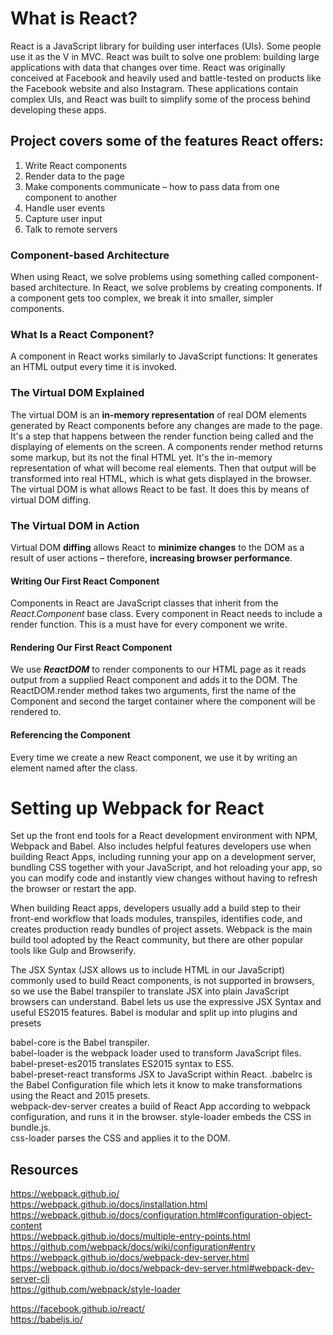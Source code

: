 # What is React?
React is a JavaScript library for building user interfaces (UIs). Some people use it as the V in MVC. React was built to solve one problem: building large applications with data that changes over time. React was originally conceived at Facebook and heavily used and battle-tested on products like the Facebook website and also Instagram. These applications contain complex UIs, and React was built to simplify some of the process behind developing these apps.

## Project covers some of the features React offers:

1. Write React components
2. Render data to the page
3. Make components communicate – how to pass data from one component to another
4. Handle user events
5. Capture user input
6. Talk to remote servers

### Component-based Architecture
When using React, we solve problems using something called component-based architecture. In React, we solve problems by creating components. If a component gets too complex, we break it into smaller, simpler components.

### What Is a React Component?
A component in React works similarly to JavaScript functions: It generates an HTML output every time it is invoked.

### The Virtual DOM Explained
The virtual DOM is an **in-memory representation** of real DOM elements generated by React components before any changes are made to the page. It's a step that happens between the render function being called and the displaying of elements on the screen. A components render method returns some markup, but its not the final HTML yet. It's the in-memory representation of what will become real elements. Then that output will be transformed into real HTML, which is what gets displayed in the browser. The virtual DOM is what allows React to be fast. It does this by means of virtual DOM diffing.

### The Virtual DOM in Action
Virtual DOM **diffing** allows React to **minimize changes** to the DOM as a result of user actions – therefore, **increasing browser performance**.

#### Writing Our First React Component
Components in React are JavaScript classes that inherit from the *React.Component* base class. Every component in React needs to include a render function. This is a must have for every component we write.

#### Rendering Our First React Component
We use ***ReactDOM*** to render components to our HTML page as it reads output from a supplied React component and adds it to the DOM. The ReactDOM.render method takes two arguments, first the name of the Component and second the target container where the component will be rendered to.

#### Referencing the Component
Every time we create a new React component, we use it by writing an element named after the class.

# Setting up Webpack for React
Set up the front end tools for a React development environment with NPM, Webpack and Babel. Also includes helpful features developers use when building React Apps, including running your app on a development server, bundling CSS together with your JavaScript, and hot reloading your app, so you can modify code and instantly view changes without having to refresh the browser or restart the app.

When building React apps, developers usually add a build step to their front-end workflow that loads modules, transpiles, identifies code, and creates production ready bundles of project assets. Webpack is the main build tool adopted by the React community, but there are other popular tools like Gulp and Browserify.

The JSX Syntax (JSX allows us to include HTML in our JavaScript) commonly used to build React components, is not supported in browsers, so we use the Babel transpiler to translate JSX into plain JavaScript browsers can understand. Babel lets us use the expressive JSX Syntax and useful ES2015 features. Babel is modular and split up into plugins and presets

babel-core is the Babel transpiler.  
babel-loader is the webpack loader used to transform JavaScript files.
babel-preset-es2015 translates ES2015 syntax to ES5.   
babel-preset-react transforms JSX to JavaScript within React.
.babelrc is the Babel Configuration file which lets it know to make transformations using the React and 2015 presets.  
webpack-dev-server creates a build of React App according to webpack configuration, and runs it in the browser.
style-loader embeds the CSS in bundle.js.    
css-loader parses the CSS and applies it to the DOM.  


## Resources
https://webpack.github.io/  
https://webpack.github.io/docs/installation.html  
https://webpack.github.io/docs/configuration.html#configuration-object-content  
https://webpack.github.io/docs/multiple-entry-points.html  
https://github.com/webpack/docs/wiki/configuration#entry  
https://webpack.github.io/docs/webpack-dev-server.html  
https://webpack.github.io/docs/webpack-dev-server.html#webpack-dev-server-cli  
https://github.com/webpack/style-loader  

https://facebook.github.io/react/  
https://babeljs.io/
